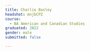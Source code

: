 ```yaml
---
title: Charlie Basley
headshot: mnjbCPZ
course: 
  - BA American and Canadian Studies
graduated: 2022
gender: male
submitted: false

---
```

